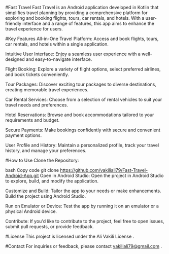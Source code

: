#Fast Travel
Fast Travel is an Android application developed in Kotlin that simplifies travel planning by providing a comprehensive platform for exploring and booking flights, tours, car rentals, and hotels. With a user-friendly interface and a range of features, this app aims to enhance the travel experience for users.

#Key Features
All-in-One Travel Platform: Access and book flights, tours, car rentals, and hotels within a single application.

Intuitive User Interface: Enjoy a seamless user experience with a well-designed and easy-to-navigate interface.

Flight Booking: Explore a variety of flight options, select preferred airlines, and book tickets conveniently.

Tour Packages: Discover exciting tour packages to diverse destinations, creating memorable travel experiences.

Car Rental Services: Choose from a selection of rental vehicles to suit your travel needs and preferences.

Hotel Reservations: Browse and book accommodations tailored to your requirements and budget.

Secure Payments: Make bookings confidently with secure and convenient payment options.

User Profile and History: Maintain a personalized profile, track your travel history, and manage your preferences.

#How to Use
Clone the Repository:

bash
Copy code
git clone https://github.com/vakiliali79/Fast-Travel-Android-App.git
Open in Android Studio:
Open the project in Android Studio to explore, build, and modify the application.

Customize and Build:
Tailor the app to your needs or make enhancements. Build the project using Android Studio.

Run on Emulator or Device:
Test the app by running it on an emulator or a physical Android device.

Contribute:
If you'd like to contribute to the project, feel free to open issues, submit pull requests, or provide feedback.

#License
This project is licensed under the Ali Vakili License .

#Contact
For inquiries or feedback, please contact vakiliali79@gmail.com .

